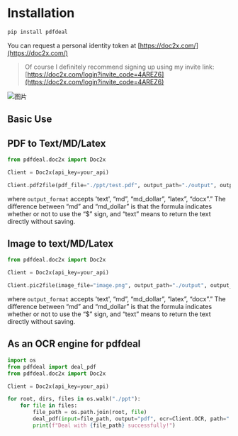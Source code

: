# Installation

```bash
pip install pdfdeal
```

You can request a personal identity token at [https://doc2x.com/](https://doc2x.com/)

> Of course I definitely recommend signing up using my invite link: [https://doc2x.com/login?invite_code=4AREZ6](https://doc2x.com/login?invite_code=4AREZ6)

![图片](https://github.com/Menghuan1918/pdfdeal/assets/122662527/0b41b142-8210-4009-9ece-ce6f7bf2591a)


## Basic Use

## PDF to Text/MD/Latex

```python
from pdfdeal.doc2x import Doc2x

Client = Doc2x(api_key=your_api)

Client.pdf2file(pdf_file="./ppt/test.pdf", output_path="./output", output_format="md_dollar", ocr=True)
```

where `output_format` accepts 'text', “md”, “md_dollar”, “latex”, “docx”.” The difference between “md” and “md_dollar” is that the formula indicates whether or not to use the “$” sign, and “text” means to return the text directly without saving.

## Image to text/MD/Latex

```python
from pdfdeal.doc2x import Doc2x

Client = Doc2x(api_key=your_api)

Client.pic2file(image_file="image.png", output_path="./output", output_format="docx")
```

where `output_format` accepts 'text', “md”, “md_dollar”, “latex”, “docx”.” The difference between “md” and “md_dollar” is that the formula indicates whether or not to use the “$” sign, and “text” means to return the text directly without saving.

## As an OCR engine for pdfdeal

```python
import os
from pdfdeal import deal_pdf
from pdfdeal.doc2x import Doc2x

Client = Doc2x(api_key=your_api)

for root, dirs, files in os.walk("./ppt"):
    for file in files:
        file_path = os.path.join(root, file)
        deal_pdf(input=file_path, output="pdf", ocr=Client.OCR, path="./output")
        print(f"Deal with {file_path} successfully!")

```
